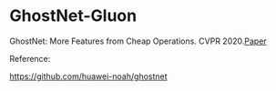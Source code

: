 # GhostNet-Gluon

GhostNet: More Features from Cheap Operations. CVPR 2020.[Paper](https://arxiv.org/abs/1911.11907)

Reference:

https://github.com/huawei-noah/ghostnet

